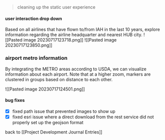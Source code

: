 > cleaning up the static user experience 

#### user interaction drop down
Based on all airlines that have flown to/from IAH in the last 10 years, explore information regarding the airline headquarter and nearest HUB city. 
![[Pasted image 20230717123718.png]]
![[Pasted image 20230717123850.png]]

### airport metro information 
By integrating the METRO areas according to USDA, we can visualize information about each airport. Note that at a higher zoom, markers are clustered in groups based on distance to each other. 

![[Pasted image 20230717124501.png]]

#### bug fixes 
- [x] fixed path issue that prevented images to show up 
- [x] fixed esri issue where a direct download from the rest service did not properly set up the geojson format 

back to [[Project Development Journal Entries]]